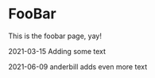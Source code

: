 # FooBar

This is the foobar page, yay!

2021-03-15
Adding some text

2021-06-09
anderbill adds even more text
